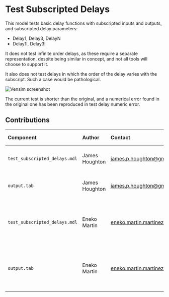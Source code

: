 Test Subscripted Delays
=======================

This model tests basic delay functions with subscripted inputs and outputs, and subscripted delay parameters:

- Delay1, Delay3, DelayN
- Delay1I, Delay3I

It does not test infinite order delays, as these require a separate representation, 
despite being similar in concept, and not all tools will choose to support it.

It also does not test delays in which the order of the delay varies with the subscript. Such a case would be pathological.

![Vensim screenshot](vensim_screenshot.png)

The current test is shorter than the original, and a numerical error found in the original one has been reproduced in test delay numeric error.

Contributions
-------------

| Component                         | Author          | Contact                    | Date    | Software Version                                          |
|:--------------------------------- |:--------------- |:-------------------------- |:------- |:--------------------------------------------------------- |
| `test_subscripted_delays.mdl`     | James Houghton  | james.p.houghton@gmail.com      | 2/04/16  | Vensim DSS 6.3E for Mac                             |
| `output.tab`                      | James Houghton  | james.p.houghton@gmail.com      | 2/04/16  | Vensim DSS 6.3E for Mac                             |
| `test_subscripted_delays.mdl`     | Eneko Martin    | eneko.martin.martinez@gmail.com | 12/14/20 | Vensim DSS for Windows 7.3.4 single precision (x32) |
| `output.tab`                      | Eneko Martin    | eneko.martin.martinez@gmail.com | 12/14/20 | Vensim DSS for Windows 7.3.4 single precision (x32) |


